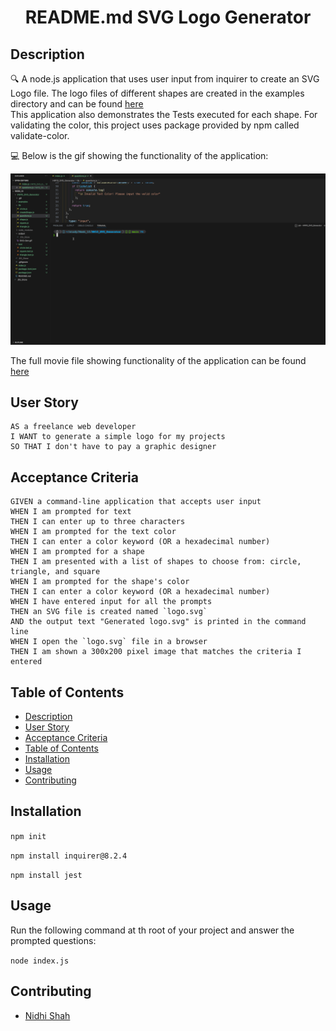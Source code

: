 <h1 align="center">README.md SVG Logo Generator </h1>
   
## Description
  
🔍 A node.js application that uses user input from inquirer to create an SVG Logo file. The logo files of different shapes are created in the examples directory and can be found [here](./examples/logo-cir.svg)  
This application also demonstrates the Tests executed for each shape. 
For validating the color, this project uses package provided by npm called validate-color.
  
💻 Below is the gif showing the functionality of the application:
  
![SVG-GENERATOR](./output/SVG-Gen.gif)
  
The full movie file showing functionality of the application can be found [here](./video/SVG_GENERATOR.webm)  
  
## User Story
  
```
AS a freelance web developer
I WANT to generate a simple logo for my projects
SO THAT I don't have to pay a graphic designer
```
  
## Acceptance Criteria
  
``` 
GIVEN a command-line application that accepts user input
WHEN I am prompted for text
THEN I can enter up to three characters
WHEN I am prompted for the text color
THEN I can enter a color keyword (OR a hexadecimal number)
WHEN I am prompted for a shape
THEN I am presented with a list of shapes to choose from: circle, triangle, and square
WHEN I am prompted for the shape's color
THEN I can enter a color keyword (OR a hexadecimal number)
WHEN I have entered input for all the prompts
THEN an SVG file is created named `logo.svg`
AND the output text "Generated logo.svg" is printed in the command line
WHEN I open the `logo.svg` file in a browser
THEN I am shown a 300x200 pixel image that matches the criteria I entered
```
  
## Table of Contents
- [Description](#description)
- [User Story](#user-story)
- [Acceptance Criteria](#acceptance-criteria)
- [Table of Contents](#table-of-contents)
- [Installation](#installation)
- [Usage](#usage)
- [Contributing](#contributing)


## Installation

`npm init`

`npm install inquirer@8.2.4`

`npm install jest`

## Usage

Run the following command at th root of your project and answer the prompted questions:

`node index.js`

## Contributing

- [Nidhi Shah](https://github.com/shahnidhi20/)
